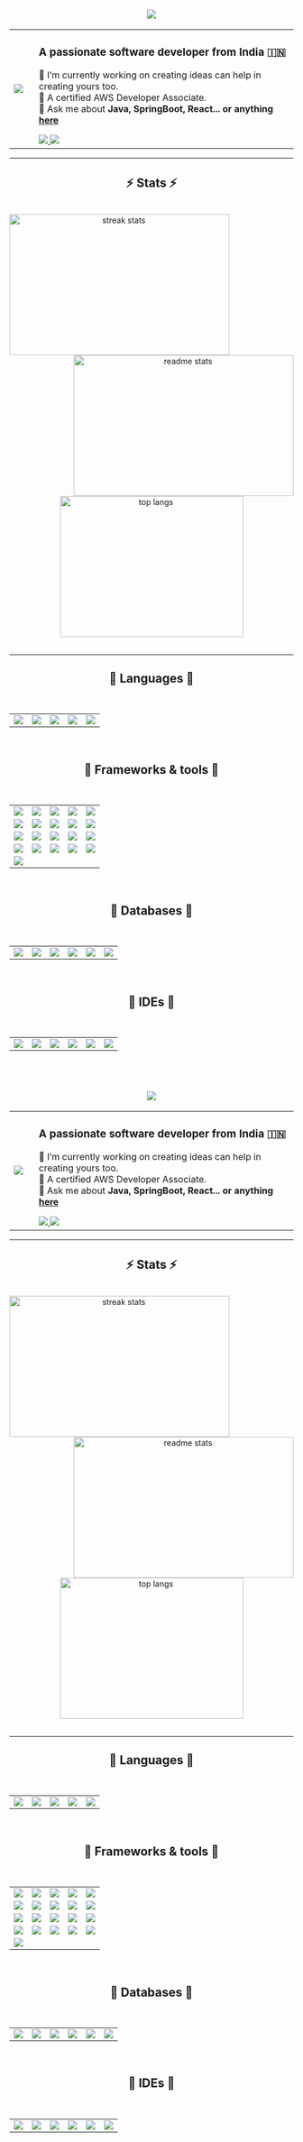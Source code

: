 <h1 align="center">
<img src="https://readme-typing-svg.herokuapp.com/?font=Righteous&size=35&center=true&vCenter=true&width=500&height=70&duration=4000&lines=Hi+There!+👋;+I'm+Mehak+Sharma!;" />
</h1>
 
<div align="center">
<table style="border-collapse: collapse; border: none;">
<tr style="border: none;">
<td style="border: none;">
<a href="https://www.credly.com/badges/9da8bf39-8233-43bf-812f-aa6592e37a5b/public_url" target="_blank">
<img src="https://images.credly.com/size/120x120/images/b9feab85-1a43-4f6c-99a5-631b88d5461b/image.png" />
</a>
</td>
<td style="padding-left: 20px; text-align: left;">
<h3>A passionate software developer from India 🇮🇳</h3>
<p>
                    🔭 I’m currently working on creating ideas can help in creating yours too.
<br/>
                    🌱 A certified AWS Developer Associate.
<br/>
                    💬 Ask me about <strong>Java, SpringBoot, React... or anything <a href="https://github.com/bertoxious/bertoxious/issues">here</a></strong>
</p>
<div> 
<a href="mailto:ashishdev@zohomail.in">
<img src="https://img.shields.io/badge/Gmail-333333?style=for-the-badge&logo=gmail&logoColor=red" />
</a>
<a href="https://www.linkedin.com/in/auniyal" target="_blank">
<img src="https://img.shields.io/badge/LinkedIn-0077B5?style=for-the-badge&logo=linkedin&logoColor=white" />
</a>
</div>
</td>
</tr>
</table>
</div>
 
<hr/>
 
<h2 align="center">⚡ Stats ⚡</h2>
<br/>
<div align="center">
<img align="left" width="390" height="250" src="https://github-readme-streak-stats-salesp07.vercel.app/?user=bertoxious&count_private=true&theme=react&border_radius=10" alt="streak stats"/>
<img align="right" width="390" height="250" src="https://github-readme-stats-salesp07.vercel.app/api?username=bertoxious&count_private=true&show_icons=true&theme=react&rank_icon=github&border_radius=10" alt="readme stats"/>
</div>
<div align="center">
<img width="325" height="250" src="https://github-readme-stats-salesp07.vercel.app/api/top-langs/?username=bertoxious&hide=HTML&langs_count=8&layout=compact&theme=react&border_radius=10&size_weight=0.5&count_weight=0.5&exclude_repo=github-readme-stats" alt="top langs"/>
</div>
<br/>
<hr/>
<h2 align="center">🚢 Languages 🛫</h2>
<br/>
<table align="center">
<tr>
<td align="center">
<img src="https://skillicons.dev/icons?i=java" />
</td>
<td align="center">
<img src="https://skillicons.dev/icons?i=py" />
</td>
<td align="center">
<img src="https://skillicons.dev/icons?i=js" />
</td>
<td align="center">
<img src="https://skillicons.dev/icons?i=html" />
</td>
<td align="center">
<img src="https://skillicons.dev/icons?i=css" />
</td>
</tr>
</table>
<br/>
 
<h2 align="center">🚢 Frameworks & tools 🛫</h2>
<br/>
<table align="center">
<tr>
<td align="center">
<img src="https://skillicons.dev/icons?i=aws" />
</td>
<td align="center">
<img src="https://skillicons.dev/icons?i=docker" />
</td>
<td align="center">
<img src="https://skillicons.dev/icons?i=kubernetes" />
</td>
<td align="center">
<img src="https://skillicons.dev/icons?i=bootstrap" />
</td>
<td align="center">
<img src="https://skillicons.dev/icons?i=mui" />
</td>
</tr>
<tr>
<td align="center">
<img src="https://skillicons.dev/icons?i=github" />
</td>
<td align="center">
<img src="https://skillicons.dev/icons?i=git" />
</td>
<td align="center">
<img src="https://skillicons.dev/icons?i=maven" />
</td>
<td align="center">
<img src="https://skillicons.dev/icons?i=gradle" />
</td>
<td align="center">
<img src="https://skillicons.dev/icons?i=jenkins" />
</td>
</tr>
<tr>
<td align="center">
<img src="https://skillicons.dev/icons?i=elasticsearch" />
</td>
<td align="center">
<img src="https://skillicons.dev/icons?i=nginx" />
</td>
<td align="center">
<img src="https://skillicons.dev/icons?i=npm" />
</td>
<td align="center">
<img src="https://skillicons.dev/icons?i=postman" />
</td>
<td align="center">
<img src="https://skillicons.dev/icons?i=redux" />
</td>
</tr>
<tr>
<td align="center">
<img src="https://skillicons.dev/icons?i=rabbitmq" />
</td>
<td align="center">
<img src="https://skillicons.dev/icons?i=kafka" />
</td>
<td align="center">
<img src="https://skillicons.dev/icons?i=nodejs" />
</td>
<td align="center">
<img src="https://skillicons.dev/icons?i=django" />
</td>
<td align="center">
<img src="https://skillicons.dev/icons?i=vite" />
</td>
</tr>
<tr>
<td align="center">
<img src="https://skillicons.dev/icons?i=vim" />
</td>
</tr>
</table>
<br/>
 
<h2 align="center">🚢 Databases 🛫</h2>
<br/>
<table align="center">
<tr>
<td align="center">
<img src="https://skillicons.dev/icons?i=mongodb" />
</td>
<td align="center">
<img src="https://skillicons.dev/icons?i=postgres" />
</td>
<td align="center">
<img src="https://skillicons.dev/icons?i=dynamodb" />
</td>
<td align="center">
<img src="https://skillicons.dev/icons?i=mysql" />
</td>
<td align="center">
<img src="https://skillicons.dev/icons?i=hibernate" />
</td>
<td align="center">
<img src="https://skillicons.dev/icons?i=redis" />
</td>
</tr>
</table>
<br/>
 
<h2 align="center">🚢 IDEs 🛫</h2>
<br/>
<table align="center">
<tr>
<td align="center">
<img src="https://skillicons.dev/icons?i=idea" />
</td>
<td align="center">
<img src="https://skillicons.dev/icons?i=vscode" />
</td>
<td align="center">
<img src="https://skillicons.dev/icons?i=pycharm" />
</td>
<td align="center">
<img src="https://skillicons.dev/icons?i=sublime" />
</td>
<td align="center">
<img src="https://skillicons.dev/icons?i=androidstudio" />
</td>
<td align="center">
<img src="https://skillicons.dev/icons?i=atom" />
</td>
</tr>
</table>
<br/><h1 align="center">
<img src="https://readme-typing-svg.herokuapp.com/?font=Righteous&size=35&center=true&vCenter=true&width=500&height=70&duration=4000&lines=Hi+There!+👋;+I'm+Mehak+Sharma!;" />
</h1>
 
<div align="center">
<table style="border-collapse: collapse; border: none;">
<tr style="border: none;">
<td style="border: none;">
<a href="https://www.credly.com/badges/9da8bf39-8233-43bf-812f-aa6592e37a5b/public_url" target="_blank">
<img src="https://images.credly.com/size/120x120/images/b9feab85-1a43-4f6c-99a5-631b88d5461b/image.png" />
</a>
</td>
<td style="padding-left: 20px; text-align: left;">
<h3>A passionate software developer from India 🇮🇳</h3>
<p>
                    🔭 I’m currently working on creating ideas can help in creating yours too.
<br/>
                    🌱 A certified AWS Developer Associate.
<br/>
                    💬 Ask me about <strong>Java, SpringBoot, React... or anything <a href="https://github.com/bertoxious/bertoxious/issues">here</a></strong>
</p>
<div> 
<a href="mailto:mehakbhardwaz1@gmail.com">
<img src="https://img.shields.io/badge/Gmail-333333?style=for-the-badge&logo=gmail&logoColor=red" />
</a>
<a href="https://www.linkedin.com/in/mehak-sharma-63a74619b/" target="_blank">
<img src="https://img.shields.io/badge/LinkedIn-0077B5?style=for-the-badge&logo=linkedin&logoColor=white" />
</a>
</div>
</td>
</tr>
</table>
</div>
 
<hr/>
 
<h2 align="center">⚡ Stats ⚡</h2>
<br/>
<div align="center">
<img align="left" width="390" height="250" src="https://github-readme-streak-stats-salesp07.vercel.app/?user=mehaks226&count_private=true&theme=react&border_radius=10" alt="streak stats"/>
<img align="right" width="390" height="250" src="https://github-readme-stats-salesp07.vercel.app/api?username=mehaks226&count_private=true&show_icons=true&theme=react&rank_icon=github&border_radius=10" alt="readme stats"/>
</div>
<div align="center">
<img width="325" height="250" src="https://github-readme-stats-salesp07.vercel.app/api/top-langs/?username=mehaks226&hide=HTML&langs_count=8&layout=compact&theme=react&border_radius=10&size_weight=0.5&count_weight=0.5&exclude_repo=github-readme-stats" alt="top langs"/>
</div>
<br/>
<hr/>
<h2 align="center">🚢 Languages 🛫</h2>
<br/>
<table align="center">
<tr>
<td align="center">
<img src="https://skillicons.dev/icons?i=java" />
</td>
<td align="center">
<img src="https://skillicons.dev/icons?i=py" />
</td>
<td align="center">
<img src="https://skillicons.dev/icons?i=js" />
</td>
<td align="center">
<img src="https://skillicons.dev/icons?i=html" />
</td>
<td align="center">
<img src="https://skillicons.dev/icons?i=css" />
</td>
</tr>
</table>
<br/>
 
<h2 align="center">🚢 Frameworks & tools 🛫</h2>
<br/>
<table align="center">
<tr>
<td align="center">
<img src="https://skillicons.dev/icons?i=aws" />
</td>
<td align="center">
<img src="https://skillicons.dev/icons?i=docker" />
</td>
<td align="center">
<img src="https://skillicons.dev/icons?i=kubernetes" />
</td>
<td align="center">
<img src="https://skillicons.dev/icons?i=bootstrap" />
</td>
<td align="center">
<img src="https://skillicons.dev/icons?i=mui" />
</td>
</tr>
<tr>
<td align="center">
<img src="https://skillicons.dev/icons?i=github" />
</td>
<td align="center">
<img src="https://skillicons.dev/icons?i=git" />
</td>
<td align="center">
<img src="https://skillicons.dev/icons?i=maven" />
</td>
<td align="center">
<img src="https://skillicons.dev/icons?i=gradle" />
</td>
<td align="center">
<img src="https://skillicons.dev/icons?i=jenkins" />
</td>
</tr>
<tr>
<td align="center">
<img src="https://skillicons.dev/icons?i=elasticsearch" />
</td>
<td align="center">
<img src="https://skillicons.dev/icons?i=nginx" />
</td>
<td align="center">
<img src="https://skillicons.dev/icons?i=npm" />
</td>
<td align="center">
<img src="https://skillicons.dev/icons?i=postman" />
</td>
<td align="center">
<img src="https://skillicons.dev/icons?i=redux" />
</td>
</tr>
<tr>
<td align="center">
<img src="https://skillicons.dev/icons?i=rabbitmq" />
</td>
<td align="center">
<img src="https://skillicons.dev/icons?i=kafka" />
</td>
<td align="center">
<img src="https://skillicons.dev/icons?i=nodejs" />
</td>
<td align="center">
<img src="https://skillicons.dev/icons?i=django" />
</td>
<td align="center">
<img src="https://skillicons.dev/icons?i=vite" />
</td>
</tr>
<tr>
<td align="center">
<img src="https://skillicons.dev/icons?i=vim" />
</td>
</tr>
</table>
<br/>
 
<h2 align="center">🚢 Databases 🛫</h2>
<br/>
<table align="center">
<tr>
<td align="center">
<img src="https://skillicons.dev/icons?i=mongodb" />
</td>
<td align="center">
<img src="https://skillicons.dev/icons?i=postgres" />
</td>
<td align="center">
<img src="https://skillicons.dev/icons?i=dynamodb" />
</td>
<td align="center">
<img src="https://skillicons.dev/icons?i=mysql" />
</td>
<td align="center">
<img src="https://skillicons.dev/icons?i=hibernate" />
</td>
<td align="center">
<img src="https://skillicons.dev/icons?i=redis" />
</td>
</tr>
</table>
<br/>
 
<h2 align="center">🚢 IDEs 🛫</h2>
<br/>
<table align="center">
<tr>
<td align="center">
<img src="https://skillicons.dev/icons?i=idea" />
</td>
<td align="center">
<img src="https://skillicons.dev/icons?i=vscode" />
</td>
<td align="center">
<img src="https://skillicons.dev/icons?i=pycharm" />
</td>
<td align="center">
<img src="https://skillicons.dev/icons?i=sublime" />
</td>
<td align="center">
<img src="https://skillicons.dev/icons?i=androidstudio" />
</td>
<td align="center">
<img src="https://skillicons.dev/icons?i=atom" />
</td>
</tr>
</table>
<br/>

